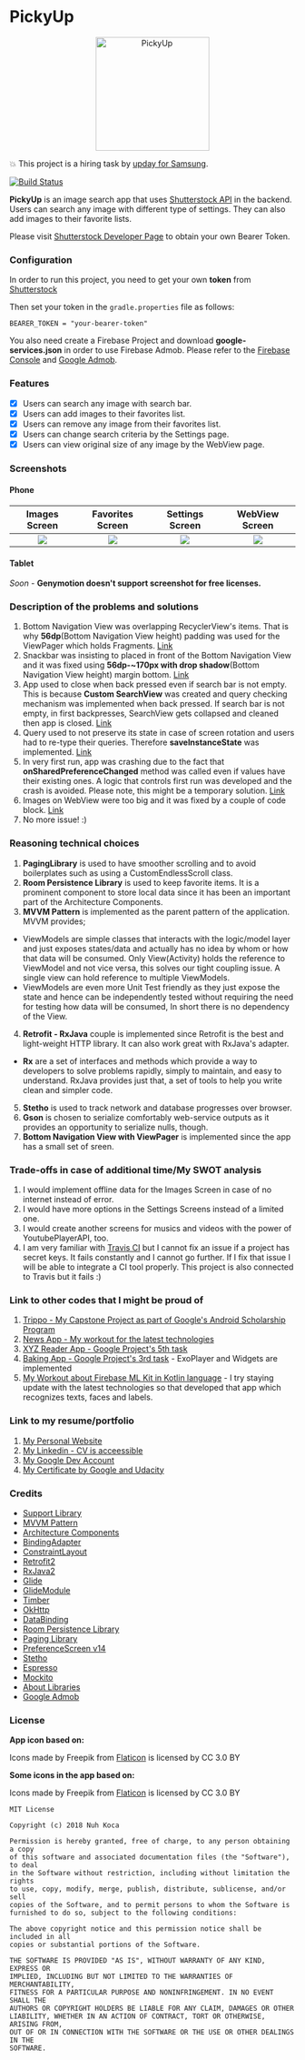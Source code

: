 # PickyUp

<p align="center"><img src="https://github.com/nuhkoca/pickyup-assessment/blob/master/app/src/main/res/mipmap-xxxhdpi/ic_launcher.png" alt="PickyUp" height="200px"></p>

:boom: This project is a hiring task by [upday for Samsung](https://www.upday.com/en/).

[![Build Status](https://travis-ci.org/nuhkoca/pickyup-assessment.svg?branch=master)](https://travis-ci.org/nuhkoca/pickyup-assessment)

**PickyUp** is an image search app that uses [Shutterstock API](https://developers.shutterstock.com/getting-started) in the backend. Users can search any image with different type of settings. They can also add images to their favorite lists.

Please visit [Shutterstock Developer Page](https://developers.shutterstock.com/getting-started) to obtain your own Bearer Token.

### Configuration

In order to run this project, you need to get your own **token** from [Shutterstock](https://developers.shutterstock.com/getting-started)

Then set your token in the `gradle.properties` file as follows:

    BEARER_TOKEN = "your-bearer-token"

You also need create a Firebase Project and download **google-services.json** in order to use Firebase Admob. Please refer to the [Firebase Console](https://console.firebase.google.com/u/0/) and [Google Admob](https://apps.admob.com/v2/home).

### Features

- [x] Users can search any image with search bar.
- [x] Users can add images to their favorites list.
- [x] Users can remove any image from their favorites list.
- [x] Users can change search criteria by the Settings page.
- [x] Users can view original size of any image by the WebView page.

### Screenshots

#### Phone

Images Screen             |  Favorites Screen |  Settings Screen | WebView Screen
:-------------------------:|:-------------------------:|:-------------------------:|:-------------------------:
![](art/1.png)  |  ![](art/2.png) |  ![](art/3.png) | ![](art/4.png)


#### Tablet

_Soon_ - **Genymotion doesn't support screenshot for free licenses.**

### Description of the problems and solutions

1. Bottom Navigation View was overlapping RecyclerView's items. That is why **56dp**(Bottom Navigation View height) padding was used for the ViewPager which holds Fragments. [Link](https://github.com/nuhkoca/pickyup-assessment/blob/master/app/src/main/res/layout/activity_main.xml#L17)
2. Snackbar was insisting to placed in front of the Bottom Navigation View and it was fixed using **56dp-~170px with drop shadow**(Bottom Navigation View height) margin bottom. [Link](https://github.com/nuhkoca/pickyup-assessment/blob/master/app/src/main/java/com/upday/shutterdemo/pickyup/utils/SnackbarUtils.java#L69)
3. App used to close when back pressed even if search bar is not empty. This is because **Custom SearchView** was created and query checking mechanism was implemented when back pressed. If search bar is not empty, in first backpresses, SearchView gets collapsed and cleaned then app is closed. [Link](https://github.com/nuhkoca/pickyup-assessment/blob/master/app/src/main/java/com/upday/shutterdemo/pickyup/ui/MainActivity.java#L182)
4. Query used to not preserve its state in case of screen rotation and users had to re-type their queries. Therefore **saveInstanceState** was implemented. [Link](https://github.com/nuhkoca/pickyup-assessment/blob/master/app/src/main/java/com/upday/shutterdemo/pickyup/ui/images/ImagesFragment.java#L310)
5. In very first run, app was crashing due to the fact that **onSharedPreferenceChanged** method was called even if values have their existing ones. A logic that controls first run was developed and the crash is avoided. Please note, this might be a temporary solution. [Link](https://github.com/nuhkoca/pickyup-assessment/blob/master/app/src/main/java/com/upday/shutterdemo/pickyup/ui/images/ImagesFragment.java#L335)
6. Images on WebView were too big and it was fixed by a couple of code block. [Link](https://github.com/nuhkoca/pickyup-assessment/blob/master/app/src/main/java/com/upday/shutterdemo/pickyup/ui/WebViewActivity.java#L74)
7. No more issue! :)

### Reasoning technical choices

1. **PagingLibrary** is used to have smoother scrolling and to avoid boilerplates such as using a CustomEndlessScroll class.
2. **Room Persistence Library** is used to keep favorite items. It is a prominent component to store local data since it has been an important part of the Architecture Components.
3. **MVVM Pattern** is implemented as the parent pattern of the application. MVVM provides;
* ViewModels are simple classes that interacts with the logic/model layer and just exposes states/data and actually has no idea by whom or how that data will be consumed. Only View(Activity) holds the reference to ViewModel and not vice versa, this solves our tight coupling issue. A single view can hold reference to multiple ViewModels.
* ViewModels are even more Unit Test friendly as they just expose the state and hence can be independently tested without requiring the need for testing how data will be consumed, In short there is no dependency of the View.

4. **Retrofit - RxJava** couple is implemented since Retrofit is the best and light-weight HTTP library. It can also work great with RxJava's adapter.

* **Rx** are a set of interfaces and methods which provide a way to developers to solve problems rapidly, simply to maintain, and easy to understand. RxJava provides just that, a set of tools to help you write clean and simpler code.

5. **Stetho** is used to track network and database progresses over browser.
6. **Gson** is chosen to serialize comfortably web-service outputs as it provides an opportunity to serialize nulls, though.
7. **Bottom Navigation View with ViewPager** is implemented since the app has a small set of sreen.

### Trade-offs in case of additional time/My SWOT analysis

1. I would implement offline data for the Images Screen in case of no internet instead of error.
2. I would have more options in the Settings Screens instead of a limited one.
3. I would create another screens for musics and videos with the power of YoutubePlayerAPI, too.
4. I am very familiar with [Travis CI](https://travis-ci.org/) but I cannot fix an issue if a project has secret keys. It fails constantly and I cannot go further. If I fix that issue I will be able to integrate a CI tool properly. This project is also connected to Travis but it fails :)

### Link to other codes that I might be proud of

1. [Trippo - My Capstone Project as part of Google's Android Scholarship Program](https://github.com/nuhkoca/Trippo-The_Travel_Guide)
2. [News App - My workout for the latest technologies](https://github.com/nuhkoca/NewsApp-MVVM-AAC-Room-DataBinding-RxJava2-Retrofit2-Glide4)
3. [XYZ Reader App - Google Project's 5th task](https://github.com/nuhkoca/udacity-xyz-reader-app)
4. [Baking App - Google Project's 3rd task](https://github.com/nuhkoca/udacity-baking-app) - ExoPlayer and Widgets are implemented
5. [My Workout about Firebase ML Kit in Kotlin language](https://github.com/nuhkoca/firebase-mlkit-samples) - I try staying update with the latest technologies so that developed that app which recognizes texts, faces and labels.

### Link to my resume/portfolio

1. [My Personal Website](http://nuhkoca.com/)
2. [My Linkedin - CV is acceessible](https://www.linkedin.com/in/nuhkoca/)
3. [My Google Dev Account](https://play.google.com/store/apps/dev?id=9011472759199976374)
4. [My Certificate by Google and Udacity](https://graduation.udacity.com/confirm/QCFKLFFH)

### Credits

* [Support Library](https://developer.android.com/topic/libraries/support-library/)
* [MVVM Pattern](https://github.com/googlesamples/android-architecture)
* [Architecture Components](https://developer.android.com/topic/libraries/architecture/)
* [BindingAdapter](https://developer.android.com/reference/android/databinding/BindingAdapter.html)
* [ConstraintLayout](https://developer.android.com/training/constraint-layout/)
* [Retrofit2](https://github.com/square/retrofit)
* [RxJava2](https://github.com/ReactiveX/RxJava)
* [Glide](https://github.com/bumptech/glide)
* [GlideModule](http://bumptech.github.io/glide/doc/generatedapi.html#availability)
* [Timber](https://github.com/JakeWharton/timber)
* [OkHttp](https://github.com/square/okhttp)
* [DataBinding](https://developer.android.com/topic/libraries/data-binding/index.html)
* [Room Persistence Library](https://github.com/googlecodelabs/android-room-with-a-view)
* [Paging Library](https://developer.android.com/topic/libraries/architecture/paging/)
* [PreferenceScreen v14](https://developer.android.com/reference/android/preference/Preference)
* [Stetho](http://facebook.github.io/stetho/)
* [Espresso](https://github.com/googlesamples/android-testing)
* [Mockito](https://github.com/mockito/mockito)
* [About Libraries](https://github.com/mikepenz/AboutLibraries)
* [Google Admob](https://www.google.com/admob/)


### License

**App icon based on:**

Icons made by Freepik from [Flaticon](https://www.flaticon.com/) is licensed by CC 3.0 BY

**Some icons in the app based on:**

Icons made by Freepik from [Flaticon](https://www.flaticon.com/) is licensed by CC 3.0 BY

```
MIT License

Copyright (c) 2018 Nuh Koca

Permission is hereby granted, free of charge, to any person obtaining a copy
of this software and associated documentation files (the "Software"), to deal
in the Software without restriction, including without limitation the rights
to use, copy, modify, merge, publish, distribute, sublicense, and/or sell
copies of the Software, and to permit persons to whom the Software is
furnished to do so, subject to the following conditions:

The above copyright notice and this permission notice shall be included in all
copies or substantial portions of the Software.

THE SOFTWARE IS PROVIDED "AS IS", WITHOUT WARRANTY OF ANY KIND, EXPRESS OR
IMPLIED, INCLUDING BUT NOT LIMITED TO THE WARRANTIES OF MERCHANTABILITY,
FITNESS FOR A PARTICULAR PURPOSE AND NONINFRINGEMENT. IN NO EVENT SHALL THE
AUTHORS OR COPYRIGHT HOLDERS BE LIABLE FOR ANY CLAIM, DAMAGES OR OTHER
LIABILITY, WHETHER IN AN ACTION OF CONTRACT, TORT OR OTHERWISE, ARISING FROM,
OUT OF OR IN CONNECTION WITH THE SOFTWARE OR THE USE OR OTHER DEALINGS IN THE
SOFTWARE.
```
